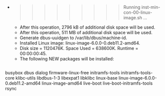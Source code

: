 * >>>>>>>>> Running inst-min-con-00-linux-image.sh ...
  * After this operation, 2796 kB of additional disk space will be used.
  * After this operation, 511 MB of additional disk space will be used.
  * Generate dbus-uuidgen to /var/lib/dbus/machine-id.
  * Installed Linux image: linux-image-6.0.0-0.deb11.2-amd64.
  * Disk size = 1120476K. Space Used = 638600K. Runtime = 00:00:00:45.
  * The following NEW packages will be installed:
  ```bash
busybox dbus dialog firmware-linux-free initramfs-tools
initramfs-tools-core klibc-utils libdbus-1-3 libexpat1 libklibc
linux-base linux-image-6.0.0-0.deb11.2-amd64 linux-image-amd64 live-boot live-boot-initramfs-tools
rsync
  ```
